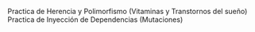 Practica de Herencia y Polimorfismo (Vitaminas y Transtornos del sueño)
Practica de Inyección de Dependencias (Mutaciones)

